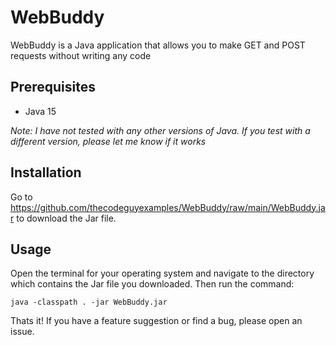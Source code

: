 # WebBuddy
WebBuddy is a Java application that allows you to make GET and POST requests without writing any code

## Prerequisites
 - Java 15

*Note: I have not tested with any other versions of Java. If you test with a different version, please let me know if it works*

## Installation
Go to https://github.com/thecodeguyexamples/WebBuddy/raw/main/WebBuddy.jar to download the Jar file.

## Usage
Open the terminal for your operating system and navigate to the directory which contains the Jar file you downloaded. Then run the command:
~~~
java -classpath . -jar WebBuddy.jar
~~~

Thats it! If you have a feature suggestion or find a bug, please open an issue.
